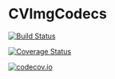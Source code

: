 # CVImgCodecs

[![Build Status](https://travis-ci.org/r9y9/CVImgCodecs.jl.svg?branch=master)](https://travis-ci.org/r9y9/CVImgCodecs.jl)

[![Coverage Status](https://coveralls.io/repos/r9y9/CVImgCodecs.jl/badge.svg?branch=master&service=github)](https://coveralls.io/github/r9y9/CVImgCodecs.jl?branch=master)

[![codecov.io](http://codecov.io/github/r9y9/CVImgCodecs.jl/coverage.svg?branch=master)](http://codecov.io/github/r9y9/CVImgCodecs.jl?branch=master)
